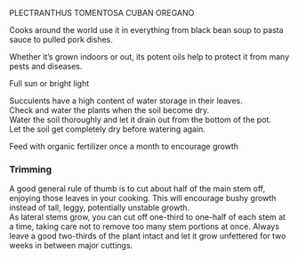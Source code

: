PLECTRANTHUS TOMENTOSA CUBAN OREGANO  

Cooks around the world use it in everything from black bean soup to pasta sauce to pulled pork dishes.

Whether it’s grown indoors or out, its potent oils help to protect it from many pests and diseases.  

Full sun or bright light  

Succulents have a high content of water storage in their leaves.  
Check and water the plants when the soil become dry.  
Water the soil thoroughly and let it drain out from the bottom of the pot.  
Let the soil get completely dry before watering again.  

Feed with organic fertilizer once a month to encourage growth  

### Trimming  
A good general rule of thumb is to cut about half of the main stem off, enjoying those leaves in your cooking. This will encourage bushy growth instead of tall, leggy, potentially unstable growth.  
As lateral stems grow, you can cut off one-third to one-half of each stem at a time, taking care not to remove too many stem portions at once. Always leave a good two-thirds of the plant intact and let it grow unfettered for two weeks in between major cuttings.  


